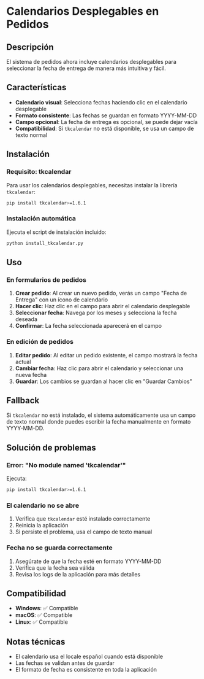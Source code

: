 # Calendarios Desplegables en Pedidos

## Descripción

El sistema de pedidos ahora incluye calendarios desplegables para seleccionar la fecha de entrega de manera más intuitiva y fácil.

## Características

- **Calendario visual**: Selecciona fechas haciendo clic en el calendario desplegable
- **Formato consistente**: Las fechas se guardan en formato YYYY-MM-DD
- **Campo opcional**: La fecha de entrega es opcional, se puede dejar vacía
- **Compatibilidad**: Si `tkcalendar` no está disponible, se usa un campo de texto normal

## Instalación

### Requisito: tkcalendar

Para usar los calendarios desplegables, necesitas instalar la librería `tkcalendar`:

```bash
pip install tkcalendar>=1.6.1
```

### Instalación automática

Ejecuta el script de instalación incluido:

```bash
python install_tkcalendar.py
```

## Uso

### En formularios de pedidos

1. **Crear pedido**: Al crear un nuevo pedido, verás un campo "Fecha de Entrega" con un ícono de calendario
2. **Hacer clic**: Haz clic en el campo para abrir el calendario desplegable
3. **Seleccionar fecha**: Navega por los meses y selecciona la fecha deseada
4. **Confirmar**: La fecha seleccionada aparecerá en el campo

### En edición de pedidos

1. **Editar pedido**: Al editar un pedido existente, el campo mostrará la fecha actual
2. **Cambiar fecha**: Haz clic para abrir el calendario y seleccionar una nueva fecha
3. **Guardar**: Los cambios se guardan al hacer clic en "Guardar Cambios"

## Fallback

Si `tkcalendar` no está instalado, el sistema automáticamente usa un campo de texto normal donde puedes escribir la fecha manualmente en formato YYYY-MM-DD.

## Solución de problemas

### Error: "No module named 'tkcalendar'"

Ejecuta:
```bash
pip install tkcalendar>=1.6.1
```

### El calendario no se abre

1. Verifica que `tkcalendar` esté instalado correctamente
2. Reinicia la aplicación
3. Si persiste el problema, usa el campo de texto manual

### Fecha no se guarda correctamente

1. Asegúrate de que la fecha esté en formato YYYY-MM-DD
2. Verifica que la fecha sea válida
3. Revisa los logs de la aplicación para más detalles

## Compatibilidad

- **Windows**: ✅ Compatible
- **macOS**: ✅ Compatible  
- **Linux**: ✅ Compatible

## Notas técnicas

- El calendario usa el locale español cuando está disponible
- Las fechas se validan antes de guardar
- El formato de fecha es consistente en toda la aplicación 